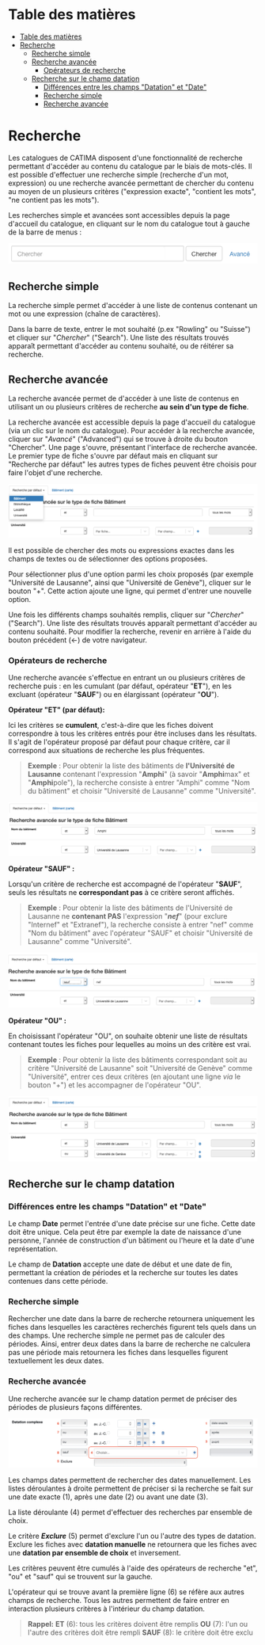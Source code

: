 # Table des matières

- [Table des matières](#table-des-matières)
- [Recherche](#recherche)
  - [Recherche simple](#recherche-simple)
  - [Recherche avancée](#recherche-avancée)
    - [Opérateurs de recherche](#opérateurs-de-recherche)
  - [Recherche sur le champ datation](#recherche-sur-le-champ-datation)
    - [Différences entre les champs "Datation" et "Date"](#différences-entre-les-champs-datation-et-date)
    - [Recherche simple](#recherche-simple-1)
    - [Recherche avancée](#recherche-avancée-1)

# Recherche

Les catalogues de CATIMA disposent d'une fonctionnalité de recherche permettant d'accéder au contenu du catalogue par le biais de mots-clés. Il est possible d'effectuer une recherche simple (recherche d'un mot, expression) ou une recherche avancée permettant de chercher du contenu au moyen de un plusieurs critères ("expression exacte", "contient les mots", "ne contient pas les mots").

Les recherches simple et avancées sont accessibles depuis la page d'accueil du catalogue, en cliquant sur le nom du catalogue tout à gauche de la barre de menus :

![](assets/search/search.png)

## Recherche simple

La recherche simple permet d'accéder à une liste de contenus contenant un mot ou une expression (chaîne de caractères). 

Dans la barre de texte, entrer le mot souhaité (p.ex "Rowling" ou "Suisse") et cliquer sur "*Chercher*" ("Search"). Une liste des résultats trouvés apparaît permettant d'accéder au contenu souhaité, ou de réitérer sa recherche.

<a id="rechercheavancee"></a>
## Recherche avancée 

La recherche avancée permet de d'accéder à une liste de contenus en utilisant un ou plusieurs critères de recherche **au sein d'un type de fiche**. 

La recherche avancée est accessible depuis la page d'accueil du catalogue (via un clic sur le nom du catalogue). Pour accéder à la recherche avancée, cliquer sur "*Avancé*" ("Advanced") qui se trouve à droite du bouton "Chercher". Une page s'ouvre, présentant l'interface de recherche avancée. Le premier type de fiche s'ouvre par défaut mais en cliquant sur "Recherche par défaut" les autres types de fiches peuvent être choisis pour faire l'objet d'une recherche.

![](assets/search/adv_search_1.png)

Il est possible de chercher des mots ou expressions exactes dans les champs de textes ou de sélectionner des options proposées. 

Pour sélectionner plus d'une option parmi les choix proposés (par exemple "Université de Lausanne", ainsi que "Université de Genève"), cliquer sur le bouton "+". Cette action ajoute une ligne, qui permet d'entrer une nouvelle option.

Une fois les différents champs souhaités remplis, cliquer sur "*Chercher*" ("Search"). Une liste des résultats trouvés apparaît permettant d'accéder au contenu souhaité. Pour modifier la recherche, revenir en arrière à l'aide du bouton précédent (<-) de votre navigateur.


### Opérateurs de recherche

Une recherche avancée s'effectue en entrant un ou plusieurs critères de recherche puis : en les cumulant (par défaut, opérateur "**ET**"), en les excluant (opérateur "**SAUF**") ou en élargissant (opérateur "**OU**").

**Opérateur "ET" (par défaut):**

Ici les critères se **cumulent**, c'est-à-dire que les fiches doivent correspondre à tous les critères entrés pour être incluses dans les résultats. Il s'agit de l'opérateur proposé par défaut pour chaque critère, car il correspond aux situations de recherche les plus fréquentes. 

> **Exemple** : Pour obtenir la liste des bâtiments de **l'Université de Lausanne** contenant l'expression "**Amphi**" (à savoir "**Amphi**max" et "**Amphi**pole"), la recherche consiste à entrer "Amphi" comme "Nom du bâtiment" et choisir "Université de Lausanne" comme "Université".

![](assets/search/adv_search_ex_AND.png)

**Opérateur "SAUF" :**

Lorsqu'un critère de recherche est accompagné de l'opérateur "**SAUF**", seuls les résultats ne **correspondant pas** à ce critère seront affichés.

> **Exemple** : Pour obtenir la liste des bâtiments de l'Université de Lausanne ne **contenant PAS** l'expression "***nef***" (pour exclure "Internef" et "Extranef"), la recherche consiste à entrer "nef" comme "Nom du bâtiment" avec l'opérateur "SAUF" et choisir "Université de Lausanne" comme "Université".

![](assets/search/adv_search_ex_NOT.png)

**Opérateur "OU" :**

En choisissant l'opérateur "OU", on souhaite obtenir une liste de résultats contenant toutes les fiches pour lequelles au moins un des critère est vrai. 

> **Exemple** : Pour obtenir la liste des bâtiments correspondant soit au critère "Université de Lausanne" soit "Université de Genève" comme "Université", entrer ces deux critères (en ajoutant une ligne *via* le bouton "+") et les accompagner de l'opérateur "OU".

![](assets/search/adv_search_ex_OR.png)

<a id="recherchedatation"></a>
## Recherche sur le champ datation

### Différences entre les champs "Datation" et "Date"

Le champ **Date** permet l'entrée d'une date précise sur une fiche. Cette date doit être unique. Cela peut être par exemple la date de naissance d'une personne, l'année de construction d'un bâtiment ou l'heure et la date d'une représentation.

Le champ de **Datation** accepte une date de début et une date de fin, permettant la création de périodes et la recherche sur toutes les dates contenues dans cette période.

### Recherche simple

Rechercher une date dans la barre de recherche retournera uniquement les fiches dans lesquelles les caractères recherchés figurent tels quels dans un des champs. Une recherche simple ne permet pas de calculer des périodes.
Ainsi, entrer deux dates dans la barre de recherche ne calculera pas une période mais retournera les fiches dans lesquelles figurent textuellement les deux dates.

### Recherche avancée

Une recherche avancée sur le champ datation permet de préciser des périodes de plusieurs façons différentes.

![](assets/datation/recherche_avancee.png)

Les champs dates permettent de rechercher des dates manuellement. Les listes déroulantes à droite permettent de préciser si la recherche se fait sur une date exacte (1), après une date (2) ou avant une date (3).

La liste déroulante (4) permet d'effectuer des recherches par ensemble de choix.

Le critère ***Exclure*** (5) permet d'exclure l'un ou l'autre des types de datation. Exclure les fiches avec **datation manuelle** ne retournera que les fiches avec une **datation par ensemble de choix** et inversement.

Les critères peuvent être cumulés à l'aide des opérateurs de recherche "et", "ou" et "sauf" qui se trouvent sur la gauche.

L'opérateur qui se trouve avant la première ligne (6) se réfère aux autres champs de recherche. Tous les autres permettent de faire entrer en interaction plusieurs critères à l'intérieur du champ datation.
>  **Rappel:**
> **ET** (6): tous les critères doivent être remplis
> **OU** (7): l'un ou l'autre des critères doit être rempli
> **SAUF** (8): le critère doit être exclu
